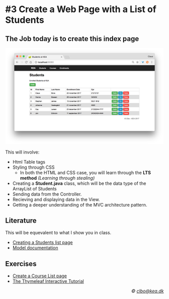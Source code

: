 # #3 Create a Web Page with a List of Students
## The Job today is to create this index page

<img src="/students_index.png" />   

This will involve:
* Html Table tags
* Styling through CSS
  * In both the HTML and CSS case, you will learn through the **LTS method** _(Learning through stealing)_ 
* Creating a **Student.java** class, which will be the data type of the ArrayList of Students
* Sending data from the Controller.
* Recieving and displaying data in the View.
* Getting a deeper understanding of the MVC architecture pattern.

## Literature
This will be equevalent to what I show you in class.
* [Creating a Students list page](https://github.com/Dat17B/spring_agenda_03_tutorial_students_list)    
* [Model documentation](https://docs.spring.io/spring/docs/current/javadoc-api/org/springframework/ui/Model.html)

## Exercises
* [Create a Course List page](https://github.com/Dat17B/spring_agenda_03_exercise_create_course/blob/master/README.md)
* [The Thymeleaf Interactive Tutorial](http://itutorial.thymeleaf.org/)    

_<div align="right">&copy; clbo@kea.dk</div>_

